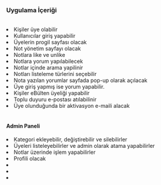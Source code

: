 <h3>Uygulama İçeriği</h3></br>

<li>Kişiler üye olabilir </li>
<li>Kullanıcılar giriş yapabilir </li>
<li>Üyelerin progil sayfası olacak </li>
<li>Not yönetim sayfayı olacak </li>
<li>Notlara like ve unlike </li>
<li>Notlara yorum yapılabilecek</li>
<li>Notlar içinde arama yapilinir </li>
<li>Notları listeleme türlerini seçebilir </li>
<li>Nota yazılan yorumlar sayfada pop-up olarak açılacak </li>
<li>Üye giriş yapmış ise yorum yapabilir.</li>
<li>Kişiler eBülten üyeliği yapabilir </li>
<li> Toplu duyuru e-postası atılabilinir</li>
<li>Üye olunduğunda bir aktivasyon e-maili alacak </li></br>
<h4>Admin Paneli </h4>
<li>Kategori ekleyebilir, değiştirebilir ve silebilirler </li>
<li>Üyeleri listeleyebilirler ve admin olarak atama yapabilirler </li>
<li>Notlar üzerinde işlem yapabilirler</li>
<li>Profili olacak </li>
<li> </li>
<li> </li>
<li> </li>
